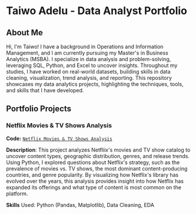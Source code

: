 # Taiwo Adelu - Data Analyst Portfolio 

## About Me
Hi, I'm Taiwo! I have a background in Operations and Information Management, and I am currently pursuing my Master's in Business Analytics (MSBA). I specialize in data analysis and problem-solving, leveraging SQL, Python, and Excel to uncover insights. Throughout my studies, I have worked on real-world datasets, building skills in data cleaning, visualization, trend analysis, and reporting. This repository showcases my data analytics projects, highlighting the techniques, tools, and skills that I have developed. 

## Portfolio Projects

### Netflix Movies & TV Shows Analysis 

**Code:** [`Netflix Movies & TV Shows Analysis`](Netflix_Data_Analysis.ipynb/Python/)

**Description**: This project analyzes Netfliix's movies and TV show catalog to uncover content types, geographic distribution, genres, and release trends. Using Python, I explored questions about Netflix's strategy, such as the prevalence of movies vs. TV shows, the most dominant content-producing countries, and genre popularity. By visualizing how Netflix's library has evolved over the years, this analysis provides insight into how Netflix has expanded its offerings and what type of content is most common on the platform. 

**Skills** Used: Python (Pandas, Matplotlib), Data Cleaning, EDA


